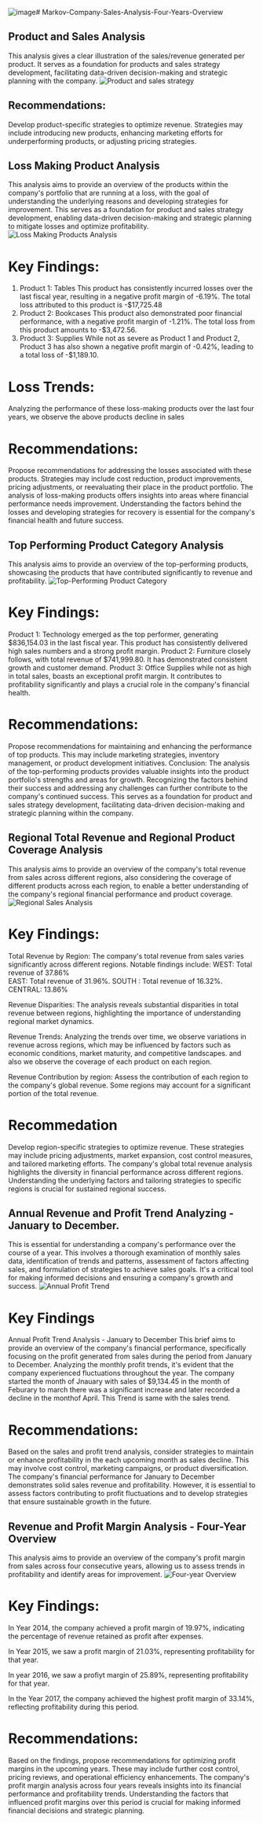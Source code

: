 ![image](https://github.com/KemyMor/Markov-Company-Sales-Analysis-Four-Years-Overview/assets/147549154/635f258f-3fd2-4a70-81af-a85012bd2041)# Markov-Company-Sales-Analysis-Four-Years-Overview

## Product and Sales Analysis
This analysis gives a clear illustration of the sales/revenue generated per product. 
It serves as a foundation for products and sales strategy development, facilitating data-driven decision-making and strategic planning with the company. 
![Product and sales strategy](https://github.com/KemyMor/Markov-Company-Sales-Analysis-Four-Years-Overview/blob/6a097cb2fa2aaf3867c7b2986488a0753594073b/Product%20and%20sales%20strategy.JPG)

## Recommendations:
Develop product-specific strategies to optimize revenue. Strategies may include introducing new products, enhancing marketing efforts for underperforming products, or adjusting pricing strategies.

## Loss Making Product Analysis
This analysis aims to provide an overview of the products within the company's portfolio that are running at a loss, with the goal of understanding the underlying reasons and developing strategies for improvement.
This serves as a foundation for product and sales strategy development, enabling data-driven decision-making and strategic planning to mitigate losses and optimize profitability.
![Loss Making Products Analysis](https://github.com/KemyMor/Markov-Company-Sales-Analysis-Four-Years-Overview/blob/6a097cb2fa2aaf3867c7b2986488a0753594073b/Loss%20Making%20Products%20Analysis.JPG)

# Key Findings:
1. Product 1: Tables
This product has consistently incurred losses over the last fiscal year, resulting in a negative profit margin of -6.19%. The total loss attributed to this product is -$17,725.48
2. Product 2: Bookcases
This product also demonstrated poor financial performance, with a negative profit margin of -1.21%. The total loss from this product amounts to -$3,472.56.
3. Product 3: Supplies
While not as severe as Product 1 and Product 2, Product 3 has also shown a negative profit margin of -0.42%, leading to a total loss of -$1,189.10.

# Loss Trends:
Analyzing the performance of these loss-making products over the last four years, we observe the above products decline in sales

# Recommendations:
Propose recommendations for addressing the losses associated with these products. Strategies may include cost reduction, product improvements, pricing adjustments, or reevaluating their place in the product portfolio.
The analysis of loss-making products offers insights into areas where financial performance needs improvement. Understanding the factors behind the losses and developing strategies for recovery is essential for the company's financial health and future success.

## Top Performing Product Category Analysis
 This analysis aims to provide an overview of the top-performing products, showcasing the products that have contributed significantly to revenue and profitability.
![Top-Performing Product Category](https://github.com/KemyMor/Markov-Company-Sales-Analysis-Four-Years-Overview/blob/e6c5e08ccdfbb7fb990321dfca5b4c195ce54f28/Top-Performing%20Product%20Category.JPG)

# Key Findings:
Product 1: Technology emerged as the top performer, generating $836,154.03 in the last fiscal year. 
This product has consistently delivered high sales numbers and a strong profit margin.
Product 2: Furniture closely follows, with total revenue of $741,999.80. It has demonstrated consistent growth and customer demand.
Product 3: Office Supplies while not as high in total sales, boasts an exceptional profit margin. It contributes to profitability significantly and plays a crucial role in the company's financial health.

# Recommendations:
Propose recommendations for maintaining and enhancing the performance of top products. This may include marketing strategies, inventory management, or product development initiatives.
Conclusion: The analysis of the top-performing products provides valuable insights into the product portfolio's strengths and areas for growth. 
Recognizing the factors behind their success and addressing any challenges can further contribute to the company's continued success.
This serves as a foundation for product and sales strategy development, facilitating data-driven decision-making and strategic planning within the company.

## Regional Total Revenue and Regional Product Coverage Analysis
This analysis aims to provide an overview of the company's total revenue from sales across different regions, also considering the coverage of different products across each region,
to enable a better understanding of the company's regional financial performance and product coverage.
![Regional Sales Analysis](https://github.com/KemyMor/Markov-Company-Sales-Analysis-Four-Years-Overview/blob/d4e94e4dbf176265d8995f207ae24faf05400f21/Regional%20Sales%20Analysis.JPG)

# Key Findings:
Total Revenue by Region:
The company's total revenue from sales varies significantly across different regions. Notable findings include:
WEST: Total revenue of 37.86%       
EAST: Total revenue of 31.96%.
SOUTH : Total revenue of 16.32%.
CENTRAL: 13.86%

Revenue Disparities: The analysis reveals substantial disparities in total revenue between regions, highlighting the importance of understanding regional market dynamics.

Revenue Trends: Analyzing the trends over time, we observe variations in revenue across regions, which may be influenced by factors such as economic conditions, market maturity, and competitive landscapes.
and also we observe the coverage of each product on each region.

Revenue Contribution by region:
Assess the contribution of each region to the company's global revenue. Some regions may account for a significant portion of the total revenue.

# Recommedation
Develop region-specific strategies to optimize revenue. These strategies may include pricing adjustments, market expansion, cost control measures, and tailored marketing efforts.
The company's global total revenue analysis highlights the diversity in financial performance across different regions. Understanding the underlying factors and tailoring strategies to specific regions is crucial for sustained regional success.

## Annual Revenue and Profit Trend Analyzing -January to December.
This is essential for understanding a company's performance over the course of a year. 
This involves a thorough examination of monthly sales data, identification of trends and patterns, assessment of factors affecting sales, and formulation of strategies to achieve sales goals.
It's a critical tool for making informed decisions and ensuring a company's growth and success.
![Annual Profit Trend](https://github.com/KemyMor/Markov-Company-Sales-Analysis-Four-Years-Overview/blob/6401bda0627df0e1856a6d6b2df53afd5179bbb2/Annual%20Profit%20Trend.JPG)

# Key Findings
Annual Profit Trend Analysis - January to December
This brief aims to provide an overview of the company's financial performance, specifically focusing on the profit generated from sales during the period from January to December. Analyzing the monthly profit trends, it's evident that the company experienced fluctuations throughout the year.
The company started the month of Jnauary with sales of $9,134.45 in the month of Feburary to march there was a significant increase and later recorded a decline in the monthof April.
This Trend is same with the sales trend. 

# Recommendations:
Based on the sales and profit trend analysis, consider strategies to maintain or enhance profitability in the each upcoming month as sales decline. 
This may involve cost control, marketing campaigns, or product diversification.
The company's financial performance for January to December demonstrates solid sales revenue and profitability. 
However, it is essential to assess factors contributing to profit fluctuations and to develop strategies that ensure sustainable growth in the future.


## Revenue and Profit Margin Analysis - Four-Year Overview
This analysis aims to provide an overview of the company's profit margin from sales across four consecutive years, allowing us to assess trends in profitability and identify areas for improvement.
![Four-year Overview](https://github.com/KemyMor/Markov-Company-Sales-Analysis-Four-Years-Overview/blob/4817a551a8f23dd503dc397ab5f1c56a1382d635/Four-year%20Overview.JPG)

# Key Findings:
In Year 2014, the company achieved a profit margin of 19.97%, indicating the percentage of revenue retained as profit after expenses.

In Year 2015, we saw a profit margin of 21.03%, representing profitability for that year.

In year 2016, we saw a profiyt margin of 25.89%, representing profitability for that year.

In the Year 2017, the company achieved the highest profit margin of 33.14%, reflecting profitability during this period.

# Recommendations:
Based on the findings, propose recommendations for optimizing profit margins in the upcoming years.
These may include further cost control, pricing reviews, and operational efficiency enhancements.
The company's profit margin analysis across four years reveals insights into its financial performance and profitability trends. 
Understanding the factors that influenced profit margins over this period is crucial for making informed financial decisions and strategic planning.





